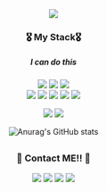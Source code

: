 
<div align="center">
 <img src="https://capsule-render.vercel.app/api?type=waving&color=auto&height=400&section=header&text=Welcome, I'm Geonu%20👋&fontSize=70&fontColor=59644f&animation=fadeIn"/>
 <!-- <h2> Welcome 👋 <br> Добро пожаловать 👋 </h2> -->
 
  <h3> 🎖 My Stack🎖</h3>
 <h5> I can do this</h5>
 <div>
  
 <a href="#" target="_blank"><img src="https://img.shields.io/badge/HTML5-E34F26?style=flat-square&logo=HTML5&logoColor=white"/></a>
 <a href="#" target="_blank"><img src="https://img.shields.io/badge/CSS3-1572B6?style=flat-square&logo=CSS3&logoColor=white"/></a>
 <a href="#" target="_blank"><img src="https://img.shields.io/badge/JavaScript(ES6)-F7DF1E?style=flat-square&logo=JavaScript&logoColor=white"/></a>
  <br>
 <a href="#" target="_blank"><img src="https://img.shields.io/badge/JQuery-0769AD?style=flat-square&logo=JQuery&logoColor=white"/></a>
 <a href="#" target="_blank"><img src="https://img.shields.io/badge/React-61DAFB?style=flat-square&logo=React&logoColor=white"/></a>
 <a href="#" target="_blank"><img src="https://img.shields.io/badge/Python-3776AB?style=flat-square&logo=Python&logoColor=white"/></a>
 <a href="#" target="_blank"><img src="https://img.shields.io/badge/Jupyter-F37626?style=flat-square&logo=Jupyter&logoColor=white"/></a>
 <a href="#" target="_blank"><img src="https://img.shields.io/badge/C-A8B9CC?style=flat-square&logo=C&logoColor=white"/></a>
  
 <a href="#" target="_blank"><img src="https://img.shields.io/badge/Figma-326295?style=flat-square&logo=Figma&logoColor=white"/></a>
 <a href="#" target="_blank"><img src="https://img.shields.io/badge/Adobe Photoshop-31A8FF?style=flat-square&logo=Adobe Photosho&logoColor=white"/></a>
 </div>
 
 ![Anurag's GitHub stats](https://github-readme-stats.vercel.app/api?username=escdoesntwork&show_icons=true&theme=radical)
 
 <h2></h2>
 
 <h3> 🤘 Contact ME!! 👀 </h3>
  <a href="#" target="_blank"><img src="https://img.shields.io/badge/instagram-E4405F?style=flat-square&logo=Instagram&logoColor=white"/></a>
  <a href="#" target="_blank"><img src="https://img.shields.io/badge/Twitter-1DA1F2?style=flat-square&logo=Twitter&logoColor=white"/></a>
  <a href="#" target="_blank"><img src="https://img.shields.io/badge/Gmail-EA4335?style=flat-square&logo=Gmail&logoColor=white"/></a>
  <a href="#" target="_blank"><img src="https://img.shields.io/badge/Stack Overflow-F58025?style=flat-square&logo=Stack Overflow&logoColor=white"/></a>
 
 
 

 <!--
 **escdoesntwork/escdoesntwork** is a ✨ _special_ ✨ repository because its `README.md` (this file) appears on your GitHub profile.

 Here are some ideas to get you started:

 - 🔭 I’m currently working on ...
 - 🌱 I’m currently learning ...
 - 👯 I’m looking to collaborate on ...
 - 🤔 I’m looking for help with ...
 - 💬 Ask me about ...
 - 📫 How to reach me: ...
 - 😄 Pronouns: ...
 - ⚡ Fun fact: ...
 -->
</div>

